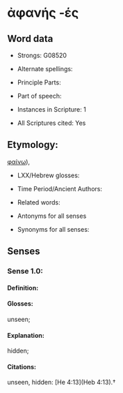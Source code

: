 # ἀφανής -ές

<!-- Status: S2=NeedsEdits -->
<!-- Lexica used for edits:   -->

## Word data

* Strongs: G08520

* Alternate spellings:



* Principle Parts: 


* Part of speech: 


* Instances in Scripture: 1

* All Scriptures cited: Yes

## Etymology: 

[φαίνω]()),

* LXX/Hebrew glosses: 


* Time Period/Ancient Authors: 


* Related words: 

* Antonyms for all senses

* Synonyms for all senses: 


## Senses 


### Sense  1.0: 

#### Definition: 

#### Glosses: 

unseen; 

#### Explanation: 

hidden; 

#### Citations: 

unseen, hidden: [He 4:13](Heb 4:13).†
